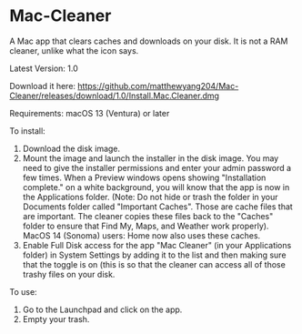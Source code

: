 # Mac-Cleaner

A Mac app that clears caches and downloads on your disk. It is not a RAM cleaner, unlike what the icon says.

Latest Version: 1.0

Download it here:
https://github.com/matthewyang204/Mac-Cleaner/releases/download/1.0/Install.Mac.Cleaner.dmg

Requirements: macOS 13 (Ventura) or later

To install:

1. Download the disk image.
2. Mount the image and launch the installer in the disk image. You may need to give the installer permissions and enter your admin password a few times. When a Preview windows opens showing "Installation complete." on a white background, you will know that the app is now in the Applications folder. (Note: Do not hide or trash the folder in your Documents folder called "Important Caches". Those are cache files that are important. The cleaner copies these files back to the "Caches" folder to ensure that Find My, Maps, and Weather work properly). MacOS 14 (Sonoma) users: Home now also uses these caches.
3. Enable Full Disk access for the app "Mac Cleaner" (in your Applications folder) in System Settings by adding it to the list and then making sure that the toggle is on (this is so that the cleaner can access all of those trashy files on your disk.

To use:

1. Go to the Launchpad and click on the app.
2. Empty your trash.
